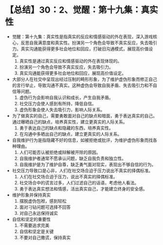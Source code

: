 # 【总结】30：2、觉醒：第十九集：真实性

-   觉醒：第十九集：真实性是指真实的反应和情感驱动的外在表现，深入游戏核心，反思自我满意度和真实性。扮演另一个角色会导致不真实反应，失去吸引力。真实沟通能获得更多社会地位和回应，打破旧沟通模式，展现高价值设定。
    1.  真实性是通过真实反应和情感驱动的外在表现体现的。
    2.  扮演另一个角色会导致不真实反应，失去吸引力。
    3.  真实沟通能获得更多社会地位和回应，展现高价值设定。
-   大部分人在社交中呈现出经过压制的畸形形象，为了维护虚伪形象而修正自己的言行举止，导致沟通不真实。这种虚伪会导致自我矛盾、失去吸引力和不自信等问题。
    1.  虚伪行为会影响自我认识和成长，产生自我矛盾。
    2.  社交压力会使人感到有所持，降低自信。
    3.  虚伪形象会使人失去吸引力，影响人际关系。
-   为了做真实的自己，需要勇敢面对自己的缺点和暗面，勇于表达真实的自己。通过曝晒自己的缺点，培养真实性，建立更真实的人际关系。
    1.  勇于表达自己的缺点和隐藏的东西，培养真实性。
    2.  在沟通中多晒出自己的缺点，建立更真实的人际关系。
-   自我维护行为是指隐藏不好的信息，如被拒绝或批评，为维护虚伪形象而找各种理由。
    1.  人们可能否认被拒绝或辩解被开除的原因。
    2.  自我维护者通常不愿承认问题，缺乏自我负责和独立性。
    3.  自我维护是为了维护自尊，缺乏勇气面对现实，表现出不够自信的行为。
-   社交压力导致口是心非，人们在社交场合迫于压力说出不真实的择偶标准。
    1.  人们在社交场合迫于压力，说出不真实的择偶标准。
    2.  社交场合中的谎言过多，人们过滤自己的话语，考虑他人看法。
    3.  勇于表达真实想法和情感，活出真实自己，才能建立终身的安全感。
-   维护形象并保持真实
    1.  摆脱虚伪包袱，感到轻松
    2.  面对刁钻问题可选择不回答
    3.  对自己永远保持诚实
-   自信和坚定的重要性
    1.  不需要追求完美
    2.  自信和坚定是关键
    3.  不要对自己撒谎，保持真实